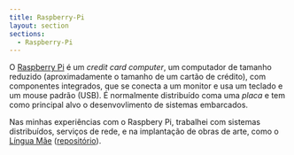 ```yaml
---
title: Raspberry-Pi
layout: section
sections:
  - Raspberry-Pi
---
```


O [Raspberry Pi](https://www.raspberrypi.com/) é um _credit card computer_, um computador de tamanho reduzido (aproximadamente o tamanho de um cartão de crédito), com componentes integrados, que se conecta a um monitor e usa um teclado e um mouse padrão (USB). É normalmente distribuído coma uma _placa_ e tem como principal alvo o desenvovlimento de sistemas embarcados.

Nas minhas experiências com o Raspbery Pi, trabalhei com sistemas distribuídos, serviços de rede, e na implantação de obras de arte, como o [Língua Mãe](https://www.camilaproto.com/cubic) ([repositório](https://github.com/rafasgj/linguamae)).

<!--
* [Instalando um sistema operacional no Raspberry Pi 4](os-installation)
    * [Fedora](fedora-installation)
    * [Raspberry Pi OS](raspberry-pi-os-installation)
    * [Ubuntu Server](ubuntu-installation)
-->

